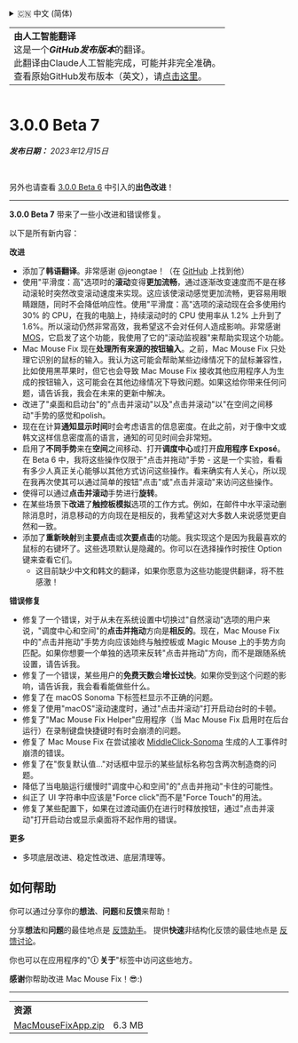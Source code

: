 <details>
<summary>🇨🇳 中文 (简体)</summary>

[🇬🇧 English (GitHub)](https://github.com/noah-nuebling/mac-mouse-fix/releases/tag/3.0.0-Beta-7)\
[🇦🇩 Català](https://redirect.macmousefix.com/?target=mmf-release&tag=3.0.0-Beta-7&locale=ca)\
[🇩🇪 Deutsch](https://redirect.macmousefix.com/?target=mmf-release&tag=3.0.0-Beta-7&locale=de)\
[🇪🇸 Español](https://redirect.macmousefix.com/?target=mmf-release&tag=3.0.0-Beta-7&locale=es)\
[🇫🇷 Français](https://redirect.macmousefix.com/?target=mmf-release&tag=3.0.0-Beta-7&locale=fr)\
[🇮🇩 Indonesia](https://redirect.macmousefix.com/?target=mmf-release&tag=3.0.0-Beta-7&locale=id)\
[🇮🇹 Italiano](https://redirect.macmousefix.com/?target=mmf-release&tag=3.0.0-Beta-7&locale=it)\
[🇭🇺 Magyar](https://redirect.macmousefix.com/?target=mmf-release&tag=3.0.0-Beta-7&locale=hu)\
[🇳🇱 Nederlands](https://redirect.macmousefix.com/?target=mmf-release&tag=3.0.0-Beta-7&locale=nl)\
[🇵🇱 Polski](https://redirect.macmousefix.com/?target=mmf-release&tag=3.0.0-Beta-7&locale=pl)\
[🇧🇷 Português (Brasil)](https://redirect.macmousefix.com/?target=mmf-release&tag=3.0.0-Beta-7&locale=pt-BR)\
[🇵🇹 Português (Portugal)](https://redirect.macmousefix.com/?target=mmf-release&tag=3.0.0-Beta-7&locale=pt-PT)\
[🇷🇴 Română](https://redirect.macmousefix.com/?target=mmf-release&tag=3.0.0-Beta-7&locale=ro)\
[🇸🇪 Svenska](https://redirect.macmousefix.com/?target=mmf-release&tag=3.0.0-Beta-7&locale=sv)\
[🇻🇳 Tiếng Việt](https://redirect.macmousefix.com/?target=mmf-release&tag=3.0.0-Beta-7&locale=vi)\
[🇹🇷 Türkçe](https://redirect.macmousefix.com/?target=mmf-release&tag=3.0.0-Beta-7&locale=tr)\
[🇨🇿 Čeština](https://redirect.macmousefix.com/?target=mmf-release&tag=3.0.0-Beta-7&locale=cs)\
[🇬🇷 Ελληνικά](https://redirect.macmousefix.com/?target=mmf-release&tag=3.0.0-Beta-7&locale=el)\
[🇷🇺 Русский](https://redirect.macmousefix.com/?target=mmf-release&tag=3.0.0-Beta-7&locale=ru)\
[🇺🇦 Українська](https://redirect.macmousefix.com/?target=mmf-release&tag=3.0.0-Beta-7&locale=uk)\
[🇮🇱 עברית](https://redirect.macmousefix.com/?target=mmf-release&tag=3.0.0-Beta-7&locale=he)\
[🇸🇦 العربية](https://redirect.macmousefix.com/?target=mmf-release&tag=3.0.0-Beta-7&locale=ar)\
[🇮🇳 हिन्दी](https://redirect.macmousefix.com/?target=mmf-release&tag=3.0.0-Beta-7&locale=hi)\
[🇹🇭 ไทย](https://redirect.macmousefix.com/?target=mmf-release&tag=3.0.0-Beta-7&locale=th)\
**🇨🇳 中文 (简体)**\
[🇨🇳 中文 (繁體)](https://redirect.macmousefix.com/?target=mmf-release&tag=3.0.0-Beta-7&locale=zh-Hant)\
[🇭🇰 中文（香港)](https://redirect.macmousefix.com/?target=mmf-release&tag=3.0.0-Beta-7&locale=zh-HK)\
[🇯🇵 日本語](https://redirect.macmousefix.com/?target=mmf-release&tag=3.0.0-Beta-7&locale=ja)\
[🇰🇷 한국어](https://redirect.macmousefix.com/?target=mmf-release&tag=3.0.0-Beta-7&locale=ko)\
[Help translate Mac Mouse Fix to different languages!](https://github.com/noah-nuebling/mac-mouse-fix/discussions/731)
</details>
<table align=><td>
<b>由人工智能翻译</b><br>
这是一个<b><em>GitHub发布版本</em></b>的翻译。<br>
此翻译由Claude人工智能完成，可能并非完全准确。<br>
查看原始GitHub发布版本（英文），请<a href="https://github.com/noah-nuebling/mac-mouse-fix/releases/tag/3.0.0-Beta-7">点击这里</a>。
</td></table>

<table></table>

# 3.0.0 Beta 7
***发布日期：** 2023年12月15日*

<br>

另外也请查看 [3.0.0 Beta 6](https://github.com/noah-nuebling/mac-mouse-fix/releases/tag/3.0.0-Beta-6) 中引入的**出色改进**！


---

**3.0.0 Beta 7** 带来了一些小改进和错误修复。

以下是所有新内容：

**改进**

- 添加了**韩语翻译**。非常感谢 @jeongtae！（在 [GitHub](https://github.com/jeongtae) 上找到他）
- 使用"平滑度：高"选项时的**滚动**变得**更加流畅**，通过逐渐改变速度而不是在移动滚轮时突然改变滚动速度来实现。这应该使滚动感觉更加流畅，更容易用眼睛跟随，同时不会降低响应性。使用"平滑度：高"选项的滚动现在会多使用约 30% 的 CPU，在我的电脑上，持续滚动时的 CPU 使用率从 1.2% 上升到了 1.6%。所以滚动仍然非常高效，我希望这不会对任何人造成影响。非常感谢 [MOS](https://mos.caldis.me/)，它启发了这个功能，我使用了它的"滚动监视器"来帮助实现这个功能。
- Mac Mouse Fix 现在**处理所有来源的按钮输入**。之前，Mac Mouse Fix 只处理它识别的鼠标的输入。我认为这可能会帮助某些边缘情况下的鼠标兼容性，比如使用黑苹果时，但它也会导致 Mac Mouse Fix 接收其他应用程序人为生成的按钮输入，这可能会在其他边缘情况下导致问题。如果这给你带来任何问题，请告诉我，我会在未来的更新中解决。
- 改进了"桌面和启动台"的"点击并滚动"以及"点击并滚动"以"在空间之间移动"手势的感觉和polish。
- 现在在计算**通知显示时间**时会考虑语言的信息密度。在此之前，对于像中文或韩文这样信息密度高的语言，通知的可见时间会非常短。
- 启用了**不同手势**来在**空间**之间移动、打开**调度中心**或打开**应用程序 Exposé**。在 Beta 6 中，我将这些操作仅限于"点击并拖动"手势 - 这是一个实验，看看有多少人真正关心能够以其他方式访问这些操作。看来确实有人关心，所以现在我再次使其可以通过简单的按钮"点击"或"点击并滚动"来访问这些操作。
- 使得可以通过**点击并滚动**手势进行**旋转**。
- 在某些场景下**改进**了**触控板模拟**选项的工作方式。例如，在邮件中水平滚动删除消息时，消息移动的方向现在是相反的，我希望这对大多数人来说感觉更自然和一致。
- 添加了**重新映射**到**主要点击**或**次要点击**的功能。我实现这个是因为我最喜欢的鼠标的右键坏了。这些选项默认是隐藏的。你可以在选择操作时按住 Option 键来查看它们。
  - 这目前缺少中文和韩文的翻译，如果你愿意为这些功能提供翻译，将不胜感激！

**错误修复**

- 修复了一个错误，对于从未在系统设置中切换过"自然滚动"选项的用户来说，"调度中心和空间"的**点击并拖动**方向是**相反的**。现在，Mac Mouse Fix 中的"点击并拖动"手势方向应该始终与触控板或 Magic Mouse 上的手势方向匹配。如果你想要一个单独的选项来反转"点击并拖动"方向，而不是跟随系统设置，请告诉我。
- 修复了一个错误，某些用户的**免费天数**会**增长过快**。如果你受到这个问题的影响，请告诉我，我会看看能做些什么。
- 修复了在 macOS Sonoma 下标签栏显示不正确的问题。
- 修复了使用"macOS"滚动速度时，通过"点击并滚动"打开启动台时的卡顿。
- 修复了"Mac Mouse Fix Helper"应用程序（当 Mac Mouse Fix 启用时在后台运行）在录制键盘快捷键时有时会崩溃的问题。
- 修复了 Mac Mouse Fix 在尝试接收 [MiddleClick-Sonoma](https://github.com/artginzburg/MiddleClick-Sonoma) 生成的人工事件时崩溃的错误。
- 修复了在"恢复默认值..."对话框中显示的某些鼠标名称包含两次制造商的问题。
- 降低了当电脑运行缓慢时"调度中心和空间"的"点击并拖动"卡住的可能性。
- 纠正了 UI 字符串中应该是"Force click"而不是"Force Touch"的用法。
- 修复了某些配置下，如果在过渡动画仍在进行时释放按钮，通过"点击并滚动"打开启动台或显示桌面将不起作用的错误。


**更多**

- 多项底层改进、稳定性改进、底层清理等。

## 如何帮助

你可以通过分享你的**想法**、**问题**和**反馈**来帮助！

分享**想法**和**问题**的最佳地点是 [反馈助手](https://noah-nuebling.github.io/mac-mouse-fix-feedback-assistant/?type=bug-report)。
提供**快速**非结构化反馈的最佳地点是 [反馈讨论](https://github.com/noah-nuebling/mac-mouse-fix/discussions/366)。

你也可以在应用程序的"**ⓘ 关于**"标签中访问这些地方。

**感谢**你帮助改进 Mac Mouse Fix！😎:)

---

<table align="start">
<tr>
    <td colspan=2>
        <b>资源</b>
    </td>
</tr>
<tr>
    <td><a href="https://github.com/noah-nuebling/mac-mouse-fix/releases/download/3.0.0-Beta-7/MacMouseFixApp.zip">MacMouseFixApp.zip</a></td>
    <td>6.3 MB</td>
</tr>
</table>